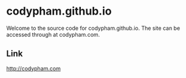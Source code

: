 # codypham.github.io

Welcome to the source code for codypham.github.io. The site can be accessed through at codypham.com.

## Link

http://codypham.com
